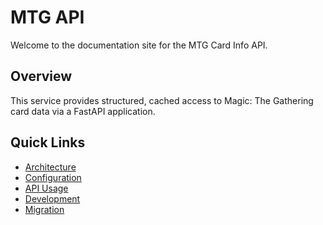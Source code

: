 # MTG API

Welcome to the documentation site for the MTG Card Info API.

## Overview

This service provides structured, cached access to Magic: The Gathering card data via a FastAPI application.

## Quick Links

- [Architecture](architecture.md)
- [Configuration](configuration.md)
- [API Usage](api.md)
- [Development](development.md)
- [Migration](migration.md)
